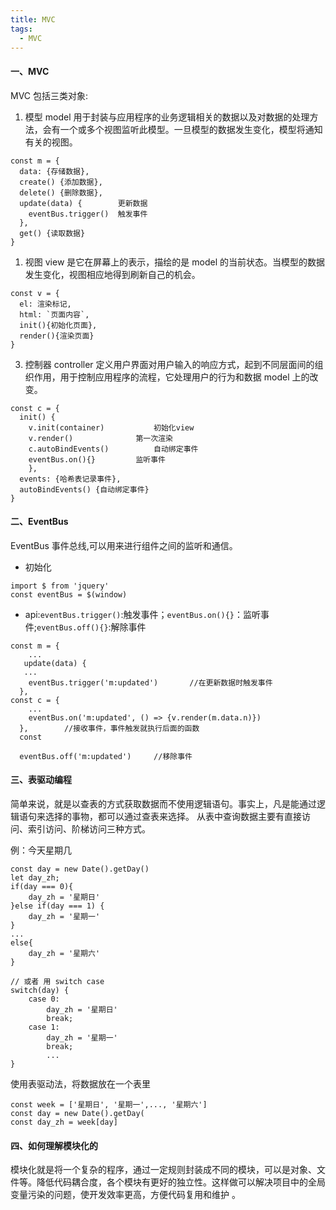 ```yaml
---
title: MVC
tags:
  - MVC
---
```


#### 一、MVC

MVC 包括三类对象:

1. 模型 model 用于封装与应用程序的业务逻辑相关的数据以及对数据的处理方法，会有一个或多个视图监听此模型。一旦模型的数据发生变化，模型将通知有关的视图。
<!-- more -->

```
const m = {
  data: {存储数据},
  create() {添加数据},
  delete() {删除数据},
  update(data) {     	更新数据
    eventBus.trigger()	触发事件
  },
  get() {读取数据}
}
```

1. 视图 view 是它在屏幕上的表示，描绘的是 model 的当前状态。当模型的数据发生变化，视图相应地得到刷新自己的机会。

```
const v = {
  el: 渲染标记,
  html: `页面内容`,
  init(){初始化页面},
  render(){渲染页面}
}
```

3. 控制器 controller 定义用户界面对用户输入的响应方式，起到不同层面间的组织作用，用于控制应用程序的流程，它处理用户的行为和数据 model 上的改变。

```
const c = {
  init() {
    v.init(container)   		初始化view
    v.render() 				第一次渲染
    c.autoBindEvents()			自动绑定事件
    eventBus.on(){}			监听事件
    },
  events: {哈希表记录事件},
  autoBindEvents() {自动绑定事件}
}
```

#### 二、EventBus

EventBus 事件总线,可以用来进行组件之间的监听和通信。

- 初始化

```
import $ from 'jquery'
const eventBus = $(window)
```

- api:`eventBus.trigger()`:触发事件；`eventBus.on(){}`：监听事件;`eventBus.off(){}`:解除事件

```
const m = {
	...
   update(data) {
   ...
    eventBus.trigger('m:updated')		//在更新数据时触发事件
  },
const c = {
  	...
    eventBus.on('m:updated', () => {v.render(m.data.n)})
  },		//接收事件，事件触发就执行后面的函数
  const

  eventBus.off('m:updated')		//移除事件
```

#### 三、表驱动编程

简单来说，就是以查表的方式获取数据而不使用逻辑语句。事实上，凡是能通过逻辑语句来选择的事物，都可以通过查表来选择。
从表中查询数据主要有直接访问、索引访问、阶梯访问三种方式。

例：今天星期几

```
const day = new Date().getDay()
let day_zh;
if(day === 0){
    day_zh = '星期日'
}else if(day === 1) {
    day_zh = '星期一'
}
...
else{
    day_zh = '星期六'
}

// 或者 用 switch case
switch(day) {
    case 0:
        day_zh = '星期日'
        break;
    case 1:
        day_zh = '星期一'
        break;
        ...
}
```

使用表驱动法，将数据放在一个表里

```
const week = ['星期日', '星期一',..., '星期六']
const day = new Date().getDay(
const day_zh = week[day]
```

#### 四、如何理解模块化的

模块化就是将一个复杂的程序，通过一定规则封装成不同的模块，可以是对象、文件等。降低代码耦合度，各个模块有更好的独立性。这样做可以解决项目中的全局变量污染的问题，使开发效率更高，方便代码复用和维护 。
